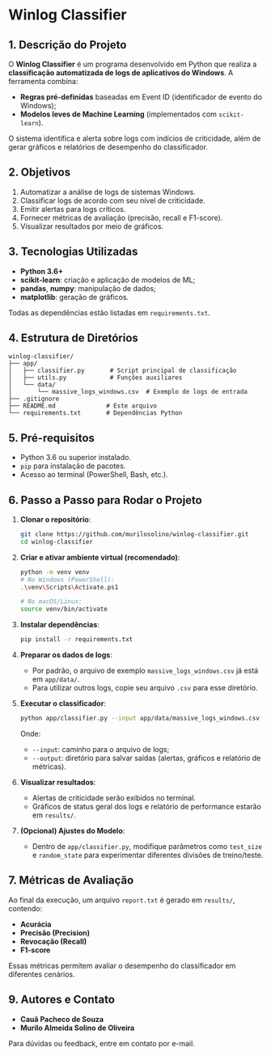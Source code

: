 # Winlog Classifier

## 1. Descrição do Projeto

O **Winlog Classifier** é um programa desenvolvido em Python que realiza a **classificação automatizada de logs de aplicativos do Windows**. A ferramenta combina:

* **Regras pré-definidas** baseadas em Event ID (identificador de evento do Windows);
* **Modelos leves de Machine Learning** (implementados com `scikit-learn`).

O sistema identifica e alerta sobre logs com indícios de criticidade, além de gerar gráficos e relatórios de desempenho do classificador.

## 2. Objetivos

1. Automatizar a análise de logs de sistemas Windows.
2. Classificar logs de acordo com seu nível de criticidade.
3. Emitir alertas para logs críticos.
4. Fornecer métricas de avaliação (precisão, recall e F1-score).
5. Visualizar resultados por meio de gráficos.

## 3. Tecnologias Utilizadas

* **Python 3.6+**
* **scikit-learn**: criação e aplicação de modelos de ML;
* **pandas**, **numpy**: manipulação de dados;
* **matplotlib**: geração de gráficos.

Todas as dependências estão listadas em `requirements.txt`.

## 4. Estrutura de Diretórios

```
winlog-classifier/
├── app/
│   ├── classifier.py       # Script principal de classificação
│   ├── utils.py            # Funções auxiliares
│   └── data/
│       └── massive_logs_windows.csv  # Exemplo de logs de entrada
├── .gitignore
├── README.md              # Este arquivo
└── requirements.txt       # Dependências Python
```

## 5. Pré-requisitos

* Python 3.6 ou superior instalado.
* `pip` para instalação de pacotes.
* Acesso ao terminal (PowerShell, Bash, etc.).

## 6. Passo a Passo para Rodar o Projeto

1. **Clonar o repositório**:

   ```bash
   git clone https://github.com/murilosolino/winlog-classifier.git
   cd winlog-classifier
   ```

2. **Criar e ativar ambiente virtual (recomendado)**:

   ```bash
   python -m venv venv
   # No Windows (PowerShell):
   .\venv\Scripts\Activate.ps1

   # No macOS/Linux:
   source venv/bin/activate
   ```

3. **Instalar dependências**:

   ```bash
   pip install -r requirements.txt
   ```

4. **Preparar os dados de logs**:

   * Por padrão, o arquivo de exemplo `massive_logs_windows.csv` já está em `app/data/`.
   * Para utilizar outros logs, copie seu arquivo `.csv` para esse diretório.

5. **Executar o classificador**:

   ```bash
   python app/classifier.py --input app/data/massive_logs_windows.csv --output results
   ```

   Onde:

   * `--input`: caminho para o arquivo de logs;
   * `--output`: diretório para salvar saídas (alertas, gráficos e relatório de métricas).

6. **Visualizar resultados**:

   * Alertas de criticidade serão exibidos no terminal.
   * Gráficos de status geral dos logs e relatório de performance estarão em `results/`.

7. **(Opcional) Ajustes do Modelo**:

   * Dentro de `app/classifier.py`, modifique parâmetros como `test_size` e `random_state` para experimentar diferentes divisões de treino/teste.

## 7. Métricas de Avaliação

Ao final da execução, um arquivo `report.txt` é gerado em `results/`, contendo:

* **Acurácia**
* **Precisão (Precision)**
* **Revocação (Recall)**
* **F1-score**

Essas métricas permitem avaliar o desempenho do classificador em diferentes cenários.

## 9. Autores e Contato

* **Cauã Pacheco de Souza**
* **Murilo Almeida Solino de Oliveira**

Para dúvidas ou feedback, entre em contato por e-mail.
